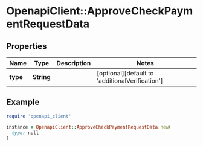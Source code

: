 # OpenapiClient::ApproveCheckPaymentRequestData

## Properties

| Name | Type | Description | Notes |
| ---- | ---- | ----------- | ----- |
| **type** | **String** |  | [optional][default to &#39;additionalVerification&#39;] |

## Example

```ruby
require 'openapi_client'

instance = OpenapiClient::ApproveCheckPaymentRequestData.new(
  type: null
)
```

